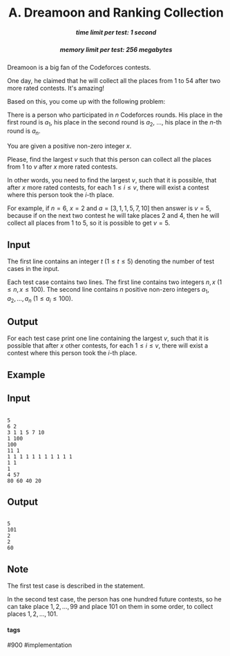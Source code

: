 <h1 style='text-align: center;'> A. Dreamoon and Ranking Collection</h1>

<h5 style='text-align: center;'>time limit per test: 1 second</h5>
<h5 style='text-align: center;'>memory limit per test: 256 megabytes</h5>

Dreamoon is a big fan of the Codeforces contests.

One day, he claimed that he will collect all the places from $1$ to $54$ after two more rated contests. It's amazing!

Based on this, you come up with the following problem:

There is a person who participated in $n$ Codeforces rounds. His place in the first round is $a_1$, his place in the second round is $a_2$, ..., his place in the $n$-th round is $a_n$.

You are given a positive non-zero integer $x$.

Please, find the largest $v$ such that this person can collect all the places from $1$ to $v$ after $x$ more rated contests.

In other words, you need to find the largest $v$, such that it is possible, that after $x$ more rated contests, for each $1 \leq i \leq v$, there will exist a contest where this person took the $i$-th place.

For example, if $n=6$, $x=2$ and $a=[3,1,1,5,7,10]$ then answer is $v=5$, because if on the next two contest he will take places $2$ and $4$, then he will collect all places from $1$ to $5$, so it is possible to get $v=5$.

## Input

The first line contains an integer $t$ ($1 \leq t \leq 5$) denoting the number of test cases in the input.

Each test case contains two lines. The first line contains two integers $n, x$ ($1 \leq n, x \leq 100$). The second line contains $n$ positive non-zero integers $a_1, a_2, \ldots, a_n$ ($1 \leq a_i \leq 100$).

## Output

For each test case print one line containing the largest $v$, such that it is possible that after $x$ other contests, for each $1 \leq i \leq v$, there will exist a contest where this person took the $i$-th place.

## Example

## Input


```

5
6 2
3 1 1 5 7 10
1 100
100
11 1
1 1 1 1 1 1 1 1 1 1 1
1 1
1
4 57
80 60 40 20

```
## Output


```

5
101
2
2
60

```
## Note

The first test case is described in the statement.

In the second test case, the person has one hundred future contests, so he can take place $1,2,\ldots,99$ and place $101$ on them in some order, to collect places $1,2,\ldots,101$.



#### tags 

#900 #implementation 